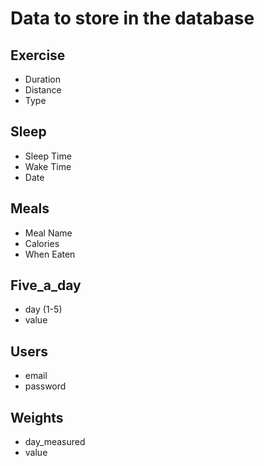# Data to store in the database

## Exercise
- Duration
- Distance
- Type

## Sleep
- Sleep Time
- Wake Time
- Date

## Meals
- Meal Name
- Calories
- When Eaten 

## Five_a_day
- day (1-5)
- value

## Users
- email
- password

## Weights
- day_measured
- value


